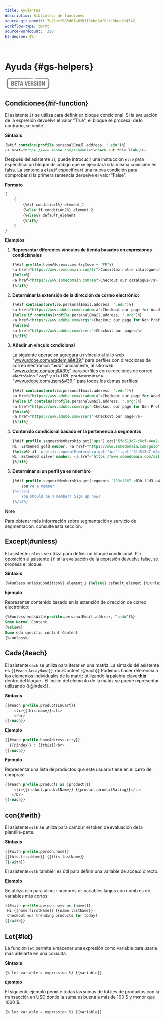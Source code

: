 ```yaml
---
title: Ayudantes
description: Biblioteca de funciones
source-git-commit: 7e20bef085d0fa6983f9ebd84f8cbc3bee2f4542
workflow-type: tm+mt
source-wordcount: '326'
ht-degree: 4%

---
```



# Ayuda {#gs-helpers}

![](../../assets/do-not-localize/badge.png)


## Condiciones{#if-function}

El asistente `if` se utiliza para definir un bloque condicional.
Si la evaluación de la expresión devuelve el valor &quot;True&quot;, el bloque se procesa; de lo contrario, se omite.

**Sintaxis**

```sql
{%#if contains(profile.personalEmail.address, ".edu")%}
<a href="https://www.adobe.com/academia">Check out this link</a>
```

Después del asistente `if`, puede introducir una instrucción `else` para especificar un bloque de código que se ejecutará si la misma condición es falsa.
La sentencia `elseif` especificará una nueva condición para comprobar si la primera sentencia devuelve el valor &quot;False&quot;.


**Formato**

```sql
{
    {
        {%#if condition1%} element_1 
        {%else if condition2%} element_2 
        {%else%} default_element 
        {%/if%}
    }
}
```

**Ejemplos**

1. **Representar diferentes vínculos de tienda basados en expresiones condicionales**

   ```sql
   {%#if profile.homeAddress.countryCode = "FR"%}
   <a href="https://www.somedomain.com/fr">Consultez notre catalogue</a>
   {%else%}
   <a href="https://www.somedomain.com/en">Checkout our catalogue</a>
   {%/if%}
   ```

1. **Determinar la extensión de la dirección de correo electrónico**

   ```sql
   {%#if contains(profile.personalEmail.address, ".edu")%}
   <a href="https://www.adobe.com/academia">Checkout our page for Academia personals</a>
   {%else if contains(profile.personalEmail.address, ".org")%}
   <a href="https://www.adobe.com/orgs">Checkout our page for Non Profits</a>
   {%else%}
   <a href="https://www.adobe.com/users">Checkout our page</a>
   {%/if%}
   ```

1. **Añadir un vínculo condicional**

   La siguiente operación agregará un vínculo al sitio web &quot;www.adobe.com/academia&#39;&quot; para perfiles con direcciones de correo electrónico &quot;.edu&quot; únicamente, al sitio web &quot;www.adobe.com/org&#39;&quot; para perfiles con direcciones de correo electrónico &quot;.org&quot; y a la URL predeterminada &quot;www.adobe.com/users&#39;&quot; para todos los demás perfiles:

   ```sql
   {%#if contains(profile.personalEmail.address, ".edu")%}
   <a href="https://www.adobe.com/academia">Checkout our page for Academia personals</a>
   {%else if contains(profile.personalEmail.address, ".org")%}
   <a href="https://www.adobe.com/orgs">Checkout our page for Non Profits</a>
   {%else%}
   <a href="https://www.adobe.com/users">Checkout our page</a>
   {%/if%}
   ```

1. **Contenido condicional basado en la pertenencia a segmentos**

   ```sql
   {%#if profile.segmentMembership.get("ups").get("5fd513d7-d6cf-4ea2-856a-585150041a8b").status = "existing"%}
   Hi! Esteemed gold member. <a href="https://www.somedomain.com/gold">Checkout your exclusive perks </a>
   {%else%} if 'profile.segmentMembership.get("ups").get("5fd513d7-d6cf-4ea2-856a-585150041a8c").status = "existing"'%}
   Hi! Esteemed silver member. <a href="https://www.somedomain.com/silver">Checkout your exclusive perks </a>
   {%/if%}
   ```

1. **Determinar si un perfil ya es miembro**

   ```sql
   {%#if profile.segmentMembership.get(segments.`123e4567-e89b-12d3-a456-426614174000`.id)%}
       You're a member!
   {%else%}
       You should be a member! Sign up now!
   {%/if%}
   ```

>[!NOTE]
>
>Para obtener más información sobre segmentación y servicio de segmentación, consulte esta [sección](../../segment/about-segments.md).


## Except{#unless}

El asistente `unless` se utiliza para definir un bloque condicional. Por oposición al asistente `if`, si la evaluación de la expresión devuelve false, se procesa el bloque.

**Sintaxis**

```sql
{%#unless unlessCondition%} element_1 {%else%} default_element {%/unless%}
```

**Ejemplo**

Representar contenido basado en la extensión de dirección de correo electrónico:

```sql
{%#unless endsWith(profile.personalEmail.address, ".edu")%}
Some Normal Content
{%else%}
Some edu specific content Content
{%/unless%}
```

## Cada{#each}

El asistente `each` se utiliza para iterar en una matriz.
La sintaxis del asistente es ```{{#each ArrayName}}``` YourContent {{/each}}
Podemos hacer referencia a los elementos individuales de la matriz utilizando la palabra clave **this** dentro del bloque . El índice del elemento de la matriz se puede representar utilizando {{@index}}.

**Sintaxis**

```sql
{{#each profile.productsInCart}}
    <li>{{this.name}}</li>
    </br>
{{/each}}
```

**Ejemplo**

```sql
{{#each profile.homeAddress.city}}
  {{@index}} : {{this}}<br>
{{/each}}
```

**Ejemplo**

Representar una lista de productos que este usuario tiene en el carro de compras:

```sql
{{#each profile.products as |product|}}
    <li>{{product.productName}} {{product.productRating}}</li>
   </br>
{{/each}}
```

## con{#with}

El asistente `with` se utiliza para cambiar el token de evaluación de la plantilla-parte.

**Sintaxis**

```sql
{{#with profile.person.name}}
{{this.firstName}} {{this.lastName}}
{{/with}}
```

El asistente `with` también es útil para definir una variable de acceso directo.

**Ejemplo**

Se utiliza con para alinear nombres de variables largos con nombres de variables más cortos:

```sql
{{#with profile.person.name as |name|}}
 Hi {{name.firstName}} {{name.lastName}}!
 Checkout our trending products for today!
{{/with}}
```

## Let{#let}

La función `let` permite almacenar una expresión como variable para usarla más adelante en una consulta.

**Sintaxis**

```sql
{% let variable = expression %} {{variable}}
```

**Ejemplo**

El siguiente ejemplo permite todas las sumas de totales de productos con la transacción en USD donde la suma es buena a más de 100 $ y menor que 1000 $.

```sql
{% let variable = expression %} {{variable}}
```
